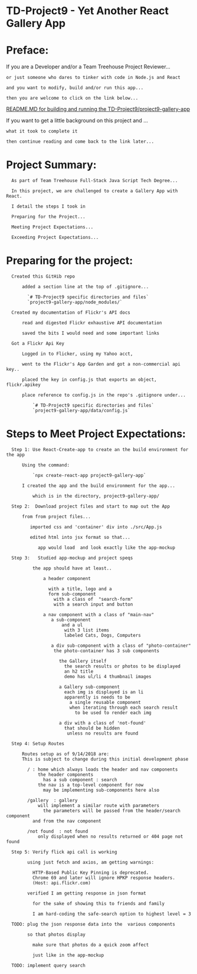 # TD-Project9 - Yet Another React Gallery App

# Preface:

  If you are a Developer and/or a Team Treehouse Project Reviewer...

    or just someone who dares to tinker with code in Node.js and React

    and you want to modify, build and/or run this app...

    then you are welcome to click on the link below...

  [README.MD for building and running the TD-Project9/project9-gallery-app](https://github.com/pereznetworks/TD-Project9/tree/master/project9-gallery-app)

  If you want to get a little background on this project and ...

    what it took to complete it

    then continue reading and come back to the link later...


# Project Summary:

      As part of Team Treehouse Full-Stack Java Script Tech Degree...

      In this project, we are challenged to create a Gallery App with React.

      I detail the steps I took in

      Preparing for the Project...

      Meeting Project Expectations...

      Exceeding Project Expectations...

# Preparing for the project:

      Created this GitHib repo

          added a section line at the top of .gitignore...

            `# TD-Project9 specific directories and files`
            `project9-gallery-app/node_modules/`

      Created my documentation of Flickr's API docs

          read and digested Flickr exhaustive API documentation

          saved the bits I would need and some important links

      Got a Flickr Api Key

          Logged in to Flicker, using my Yahoo acct,

          went to the Flickr's App Garden and got a non-commercial api key..

          placed the key in config.js that exports an object, flickr.apikey

          place reference to config.js in the repo's .gitignore under...

              `# TD-Project9 specific directories and files`
              `project9-gallery-app/data/config.js`

# Steps to Meet Project Expectations:

      Step 1: Use React-Create-app to create an the build environment for the app

          Using the command:

              `npx create-react-app project9-gallery-app`

          I created the app and the build environment for the app...

              which is in the directory, project9-gallery-app/

      Step 2:  Download project files and start to map out the App

          from from project files...

             imported css and 'container' div into ./src/App.js

             edited html into jsx format so that...

                app would load  and look exactly like the app-mockup           

      Step 3:   Studied app-mockup and project speqs

              the app should have at least..

                  a header component

                    with a title, logo and a
                    form sub-component
                      with a class of  "search-form"
                      with a search input and button

                  a nav component with a class of "main-nav"
                     a sub-component
                         and a ul
                          with 3 list items
                          labeled Cats, Dogs, Computers

                     a div sub-component with a class of "photo-container"
                      the photo-container has 3 sub components

                        the Gallery itself
                          the search results or photos to be displayed
                          an h2 title
                          demo has ul/li 4 thumbnail images

                        a Gallery sub-component
                          each img is displayed is an li  
                          apparently is needs to be
                            a single reusable component
                            when iterating through each search result
                              to be used to render each img  

                        a div with a class of 'not-found'
                          that should be hidden
                           unless no results are found

      Step 4: Setup Routes

          Routes setup as of 9/14/2018 are:
          This is subject to change during this initial development phase

            / : home which always loads the header and nav components
                the header components
                  has a sub component : search
                the nav is a top-level component for now
                  may be implementing sub-components here also

            /gallery  : gallery
                will implement a similar route with parameters
                  the parameters will be passed from the header/search component
              and from the nav component

            /not found  : not found
                only displayed when no results returned or 404 page not found

      Step 5: Verify flick api call is working

            using just fetch and axios, am getting warnings:

              HTTP-Based Public Key Pinning is deprecated.
              Chrome 69 and later will ignore HPKP response headers.
              (Host: api.flickr.com)

            verified I am getting response in json format

              for the sake of showing this to friends and family

              I am hard-coding the safe-search option to highest level = 3

      TODO: plug the json response data into the  various components

            so that photos display

              make sure that photos do a quick zoom affect

              just like in the app-mockup

      TODO: implement query search
